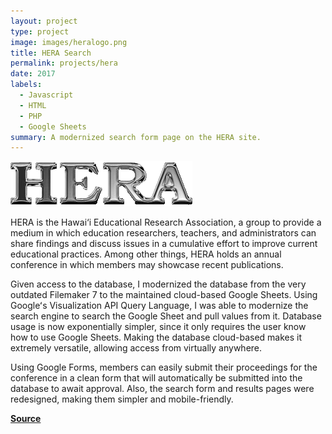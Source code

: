 ```yaml
---
layout: project
type: project
image: images/heralogo.png
title: HERA Search
permalink: projects/hera
date: 2017
labels:
  - Javascript
  - HTML
  - PHP
  - Google Sheets
summary: A modernized search form page on the HERA site.
---
```


[<img class="ui medium right floated rounded image" src="../images/heralogo.png">](http://kokua.crdg.hawaii.edu/hera/heraForm.html)

HERA is the Hawai‘i Educational Research Association, a group to provide a medium in which education researchers, teachers, and administrators can share findings and discuss issues in a cumulative effort to improve current educational practices. Among other things, HERA holds an annual conference in which members may showcase recent publications.

Given access to the database, I modernized the database from the very outdated Filemaker 7 to the maintained cloud-based Google Sheets. Using Googleʻs Visualization API Query Language, I was able to modernize the search engine to search the Google Sheet and pull values from it. Database usage is now exponentially simpler, since it only requires the user know how to use Google Sheets. Making the database cloud-based makes it extremely versatile, allowing access from virtually anywhere.

Using Google Forms, members can easily submit their proceedings for the conference in a clean form that will automatically be submitted into the database to await approval. Also, the search form and results pages were redesigned, making them simpler and mobile-friendly.
 
<b><a href="http://kokua.crdg.hawaii.edu/hera/heraForm.html">Source</a></b>
